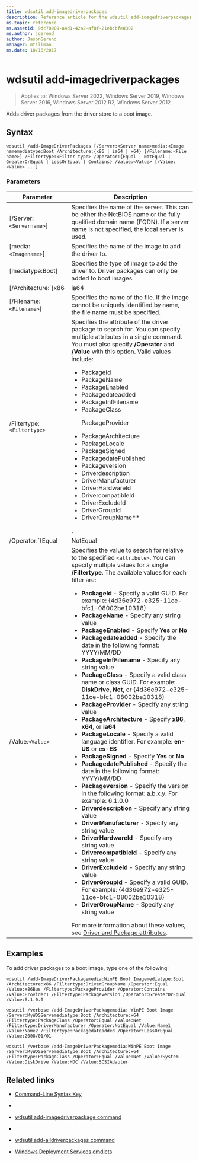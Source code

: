 ```yaml
---
title: wdsutil add-imagedriverpackages
description: Reference article for the wdsutil add-imagedriverpackages command, which adds driver packages from the driver store to a boot image.
ms.topic: reference
ms.assetid: 9dc78909-a4d1-42a2-af8f-21ebcbfe8302
ms.author: jgerend
author: JasonGerend
manager: mtillman
ms.date: 10/16/2017
---
```


# wdsutil add-imagedriverpackages

>Applies to: Windows Server 2022, Windows Server 2019, Windows Server 2016, Windows Server 2012 R2, Windows Server 2012

Adds driver packages from the driver store to a boot image.

## Syntax

```
wdsutil /add-ImageDriverPackages [/Server:<Server name>media:<Image namemediatype:Boot /Architecture:{x86 | ia64 | x64} [/Filename:<File name>] /Filtertype:<Filter type> /Operator:{Equal | NotEqual | GreaterOrEqual | LessOrEqual | Contains} /Value:<Value> [/Value:<Value> ...]
```

### Parameters

| Parameter | Description |
|--|--|
| [/Server:`<Servername>`] | Specifies the name of the server. This can be either the NetBIOS name or the fully qualified domain name (FQDN). If a server name is not specified, the local server is used. |
| [media:`<Imagename>`] | Specifies the name of the image to add the driver to. |
| [mediatype:Boot] | Specifies the type of image to add the driver to. Driver packages can only be added to boot images. |
| [/Architecture:`{x86 | ia64 | x64}`] | Specifies the architecture of the boot image. Because it's possible to have the same image name for boot images in different architectures, you should specify the architecture to ensure the correct image is used. |
| [/Filename:`<Filename>`] | Specifies the name of the file. If the image cannot be uniquely identified by name, the file name must be specified. |
| /Filtertype:`<Filtertype>` | Specifies the attribute of the driver package to search for. You can specify multiple attributes in a single command. You must also specify **/Operator** and **/Value** with this option. Valid values include:<ul><li>PackageId</li><li>PackageName</li><li>PackageEnabled</li><li>Packagedateadded</li><li>PackageInfFilename</li><li>PackageClass<p>PackageProvider</li><li>PackageArchitecture</li><li>PackageLocale</li><li>PackageSigned</li><li>PackagedatePublished</li><li>Packageversion</li><li>Driverdescription</li><li>DriverManufacturer</li><li>DriverHardwareId</li><li>DrivercompatibleId</li><li>DriverExcludeId</li><li>DriverGroupId</li><li>DriverGroupName**</li></ul>. |
| /Operator:`{Equal|NotEqual|GreaterOrEqual|LessOrEqual|Contains}` | Specifies the relationship between the attribute and the values. You can only specify **Contains** with string attributes. You can only specify **GreaterOrEqual** and **LessOrEqual** with date and version attributes. |
| /Value:`<Value>` | Specifies the value to search for relative to the specified `<attribute>`. You can specify multiple values for a single **/Filtertype**. The available values for each filter are:<ul><li>**PackageId** - Specify a valid GUID. For example: {4d36e972-e325-11ce-bfc1-08002be10318}</li><li>**PackageName** - Specify any string value</li><li>**PackageEnabled** - Specify **Yes** or **No**</li><li>**Packagedateadded** - Specify the date in the following format: YYYY/MM/DD</li><li>**PackageInfFilename** - Specify any string value</li><li>**PackageClass** - Specify a valid class name or class GUID. For example: **DiskDrive**, **Net**, or {4d36e972-e325-11ce-bfc1-08002be10318}</li><li>**PackageProvider** - Specify any string value</li><li>**PackageArchitecture** - Specify **x86**, **x64**, or **ia64**</li><li>**PackageLocale** - Specify a valid language identifier. For example: **en-US** or **es-ES**</li><li>**PackageSigned** - Specify **Yes** or **No**</li><li>**PackagedatePublished** - Specify the date in the following format: YYYY/MM/DD</li><li>**Packageversion** - Specify the version in the following format: a.b.x.y. For example: 6.1.0.0</li><li>**Driverdescription** - Specify any string value</li><li>**DriverManufacturer** - Specify any string value</li><li>**DriverHardwareId** - Specify any string value</li><li>**DrivercompatibleId** - Specify any string value</li><li>**DriverExcludeId** - Specify any string value</li><li>**DriverGroupId** - Specify a valid GUID. For example: {4d36e972-e325-11ce-bfc1-08002be10318}</li><li>**DriverGroupName** - Specify any string value</li></ul> For more information about these values, see [Driver and Package attributes](/previous-versions/windows/it-pro/windows-server-2008-R2-and-2008/dd759262(v=ws.11)). |

## Examples

To add driver packages to a boot image, type one of the following:

```
wdsutil /add-ImageDriverPackagemedia:WinPE Boot Imagemediatype:Boot /Architecture:x86 /Filtertype:DriverGroupName /Operator:Equal /Value:x86Bus /Filtertype:PackageProvider /Operator:Contains /Value:Provider1 /Filtertype:Packageversion /Operator:GreaterOrEqual /Value:6.1.0.0
```

```
wdsutil /verbose /add-ImageDriverPackagemedia: WinPE Boot Image /Server:MyWDSServemediatype:Boot /Architecture:x64 /Filtertype:PackageClass /Operator:Equal /Value:Net /Filtertype:DriverManufacturer /Operator:NotEqual /Value:Name1 /Value:Name2 /Filtertype:Packagedateadded /Operator:LessOrEqual /Value:2008/01/01
```

```
wdsutil /verbose /add-ImageDriverPackagemedia:WinPE Boot Image /Server:MyWDSServemediatype:Boot /Architecture:x64 /Filtertype:PackageClass /Operator:Equal /Value:Net /Value:System /Value:DiskDrive /Value:HDC /Value:SCSIAdapter
```

## Related links

- [Command-Line Syntax Key](command-line-syntax-key.md)
-
- [wdsutil add-imagedriverpackage command](wdsutil-add-imagedriverpackage.md)
-
- [wdsutil add-alldriverpackages command](wdsutil-add-alldriverpackages.md)

- [Windows Deployment Services cmdlets](/powershell/module/wds)
